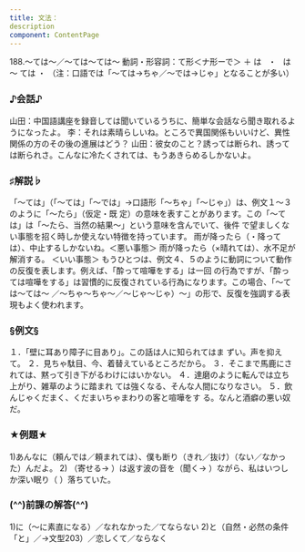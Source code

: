 ```yaml
---
title: 文法：
description
component: ContentPage
---
```



188.～ては～／～ては～ては～
動詞・形容詞：て形＜ナ形ーで＞ ＋ は   ・
  は ～ ては ・
（注：口語では「～ては→ちゃ／～では→じゃ」となることが多い）
### ♪会話♪
山田：中国語講座を録音しては聞いているうちに、簡単な会話なら聞き取れるようになったよ。
李：それは素晴らしいね。ところで異国関係もいいけど、異性関係の方のその後の進展はどう？
山田：彼女のこと？誘っては断られ、誘っては断られさ。こんなに冷たくされては、もうあきらめるしかないよ。
### ♯解説♭
「～ては」（「～ては」「～では」→口語形「～ちゃ」「～じゃ」）は、例文１～３のように「～たら」（仮定・既 定）の意味を表すことがあります。この「～ては」は「～たら、当然の結果～」という意味を含んでいて、後件 で望ましくない事態を招く時しか使えない特徴を持っています。
雨が降ったら（・降っては）、中止するしかないね。＜悪い事態＞ 雨が降ったら（×晴れては）、水不足が解消する。 ＜いい事態＞
もうひとつは、例文４、５のように動詞について動作の反復を表します。例えば、「酔って喧嘩をする」は一回 の行為ですが、「酔っては喧嘩をする」は習慣的に反復されている行為になります。この場合、「～ては～ては～
／～ちゃ～ちゃ～／～じゃ～じゃ）～」の形で、反復を強調する表現もよく使われます。
### §例文§
１．「壁に耳あり障子に目あり」。この話は人に知られてはま ずい。声を抑えて。
２．見ちゃ駄目、今、着替えているところだから。
３．そこまで馬鹿にされては、黙って引き下がるわけにはいかない。
４．達磨のように転んでは立ち上がり、雑草のように踏まれ ては強くなる、そんな人間になりなさい。
５．飲んじゃくだまく、くだまいちゃまわりの客と喧嘩をす る。なんと酒癖の悪い奴だ。
### ★例題★
1)あんなに（頼んでは／頼まれては）、僕も断り（きれ／抜け）（ない／なかった）んだよ。
2) （寄せる→ ）は返す波の音を（聞く→ ）ながら、私はいつしか深い眠り（ ）落ちていた。
### (^^)前課の解答(^^)
1)に（～に素直になる）／なれなかった／てならない
2)と（自然・必然の条件「と」／→文型203）／恋しくて／ならなく
